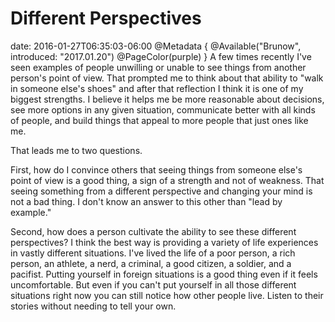 # Different Perspectives
date: 2016-01-27T06:35:03-06:00
@Metadata {
  @Available("Brunow", introduced: "2017.01.20")
  @PageColor(purple)
}
A few times recently I've seen examples of people unwilling or unable to see things from another person's point of view. That prompted me to think about that ability to "walk in someone else's shoes" and after that reflection I think it is one of my biggest strengths. I believe it helps me be more reasonable about decisions, see more options in any given situation, communicate better with all kinds of people, and build things that appeal to more people that just ones like me.

That leads me to two questions. 

First, how do I convince others that seeing things from someone else's point of view is a good thing, a sign of a strength and not of weakness. That seeing something from a different perspective and changing your mind is not a bad thing. I don't know an answer to this other than "lead by example."

Second, how does a person cultivate the ability to see these different perspectives? I think the best way is providing a variety of life experiences in vastly different situations. I've lived the life of a poor person, a rich person, an athlete, a nerd, a criminal, a good citizen, a soldier, and a pacifist. Putting yourself in foreign situations is a good thing even if it feels uncomfortable. But even if you can't put yourself in all those different situations right now you can still notice how other people live. Listen to their stories without needing to tell your own.
